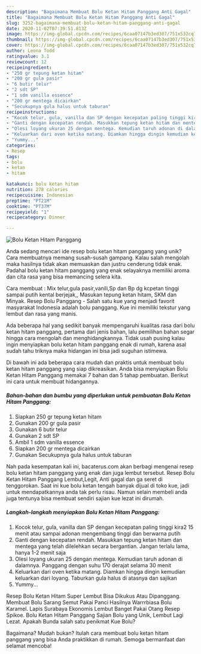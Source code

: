 ```yaml
---
description: "Bagaimana Membuat Bolu Ketan Hitam Panggang Anti Gagal"
title: "Bagaimana Membuat Bolu Ketan Hitam Panggang Anti Gagal"
slug: 3252-bagaimana-membuat-bolu-ketan-hitam-panggang-anti-gagal
date: 2020-11-02T07:39:51.813Z
image: https://img-global.cpcdn.com/recipes/6caa07147b3ed307/751x532cq70/bolu-ketan-hitam-panggang-foto-resep-utama.jpg
thumbnail: https://img-global.cpcdn.com/recipes/6caa07147b3ed307/751x532cq70/bolu-ketan-hitam-panggang-foto-resep-utama.jpg
cover: https://img-global.cpcdn.com/recipes/6caa07147b3ed307/751x532cq70/bolu-ketan-hitam-panggang-foto-resep-utama.jpg
author: Leona Todd
ratingvalue: 3.1
reviewcount: 12
recipeingredient:
- "250 gr tepung ketan hitam"
- "200 gr gula pasir"
- "6 butir telur"
- "2 sdt SP"
- "1 sdm vanilla essence"
- "200 gr mentega dicairkan"
- "Secukupnya gula halus untuk taburan"
recipeinstructions:
- "Kocok telur, gula, vanilla dan SP dengan kecepatan paling tinggi kira2 15 menit atau sampai adonan mengembang tinggi dan berwarna putih"
- "Ganti dengan kecepatan rendah. Masukkan tepung ketan hitam dan mentega yang telah dilelehkan secara bergantian. Jangan terlalu lama, hanya 1-2 menit saja"
- "Olesi loyang ukuran 25 dengan mentega. Kemudian taruh adonan di dalamnya. Panggang dengan suhu 170 derajat selama 30 menit"
- "Keluarkan dari oven ketika matang. Diamkan hingga dingin kemudian keluarkan dari loyang. Taburkan gula halus di atasnya dan sajikan"
- "Yummy..."
categories:
- Resep
tags:
- bolu
- ketan
- hitam

katakunci: bolu ketan hitam 
nutrition: 278 calories
recipecuisine: Indonesian
preptime: "PT21M"
cooktime: "PT37M"
recipeyield: "1"
recipecategory: Dinner

---
```



![Bolu Ketan Hitam Panggang](https://img-global.cpcdn.com/recipes/6caa07147b3ed307/751x532cq70/bolu-ketan-hitam-panggang-foto-resep-utama.jpg)

Anda sedang mencari ide resep bolu ketan hitam panggang yang unik? Cara membuatnya memang susah-susah gampang. Kalau salah mengolah maka hasilnya tidak akan memuaskan dan justru cenderung tidak enak. Padahal bolu ketan hitam panggang yang enak selayaknya memiliki aroma dan cita rasa yang bisa memancing selera kita.

Cara membuat : Mix telur,gula pasir,vanili,Sp dan Bp dg kcpetan tinggi sampai putih kental berjejak,, Masukan tepung ketan hitam, SKM dan Minyak. Resep Bolu Panggang - Salah satu kue yang menjadi favorit masyarakat Indonesia adalah bolu panggang. Kue ini memiliki tekstur yang lembut dan rasa yang manis.

Ada beberapa hal yang sedikit banyak mempengaruhi kualitas rasa dari bolu ketan hitam panggang, pertama dari jenis bahan, lalu pemilihan bahan segar hingga cara mengolah dan menghidangkannya. Tidak usah pusing kalau ingin menyiapkan bolu ketan hitam panggang enak di rumah, karena asal sudah tahu triknya maka hidangan ini bisa jadi suguhan istimewa.


Di bawah ini ada beberapa cara mudah dan praktis untuk membuat bolu ketan hitam panggang yang siap dikreasikan. Anda bisa menyiapkan Bolu Ketan Hitam Panggang memakai 7 bahan dan 5 tahap pembuatan. Berikut ini cara untuk membuat hidangannya.

<!--inarticleads1-->

##### Bahan-bahan dan bumbu yang diperlukan untuk pembuatan Bolu Ketan Hitam Panggang:

1. Siapkan 250 gr tepung ketan hitam
1. Gunakan 200 gr gula pasir
1. Gunakan 6 butir telur
1. Gunakan 2 sdt SP
1. Ambil 1 sdm vanilla essence
1. Siapkan 200 gr mentega dicairkan
1. Gunakan Secukupnya gula halus untuk taburan


Nah pada kesempatan kali ini, bacaterus.com akan berbagi mengenai resep bolu ketan hitam panggang yang enak dan juga lembut tersebut. Resep Bolu Ketan Hitam Panggang Lembut,Legit, Anti gagal dan ga seret di tenggorokan. Saat ini kue bolu ketan tengah banyak dijual di toko kue, jadi untuk mendapatkannya anda tak perlu risau. Namun selain membeli anda juga tentunya bisa membuat sendiri sajian kue lezat ini dirumah. 

<!--inarticleads2-->

##### Langkah-langkah menyiapkan Bolu Ketan Hitam Panggang:

1. Kocok telur, gula, vanilla dan SP dengan kecepatan paling tinggi kira2 15 menit atau sampai adonan mengembang tinggi dan berwarna putih
1. Ganti dengan kecepatan rendah. Masukkan tepung ketan hitam dan mentega yang telah dilelehkan secara bergantian. Jangan terlalu lama, hanya 1-2 menit saja
1. Olesi loyang ukuran 25 dengan mentega. Kemudian taruh adonan di dalamnya. Panggang dengan suhu 170 derajat selama 30 menit
1. Keluarkan dari oven ketika matang. Diamkan hingga dingin kemudian keluarkan dari loyang. Taburkan gula halus di atasnya dan sajikan
1. Yummy...


Resep Bolu Ketan Hitam Super Lembut Bisa Dikukus Atau Dipanggang. Membuat Bolu Sarang Semut Pakai Panci Hasilnya Warrrbiasa Bolu Karamel. Lapis Surabaya Ekonomis Lembut Banget Pakai Otang Resep Spikoe. Bolu Ketan Hitam Panggang Sajian Bolu yang Unik, Lembut Lagi Lezat. Apakah Bunda salah satu penikmat Kue Bolu? 

Bagaimana? Mudah bukan? Itulah cara membuat bolu ketan hitam panggang yang bisa Anda praktikkan di rumah. Semoga bermanfaat dan selamat mencoba!
